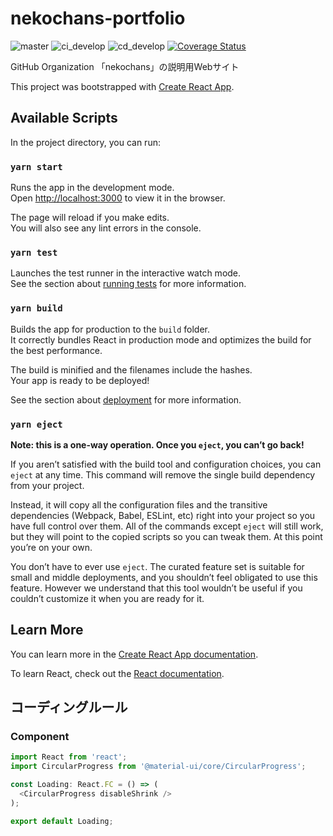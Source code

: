 # nekochans-portfolio
![master](https://github.com/nekochans/portfolio-frontend/workflows/master/badge.svg)
![ci_develop](https://github.com/nekochans/portfolio-frontend/workflows/ci_develop/badge.svg?branch=develop)
![cd_develop](https://github.com/nekochans/portfolio-frontend/workflows/cd_develop/badge.svg?branch=develop)
[![Coverage Status](https://coveralls.io/repos/github/nekochans/portfolio-frontend/badge.svg?branch=develop)](https://coveralls.io/github/nekochans/portfolio-frontend?branch=develop)

GitHub Organization 「nekochans」の説明用Webサイト

This project was bootstrapped with [Create React App](https://github.com/facebook/create-react-app).

## Available Scripts

In the project directory, you can run:

### `yarn start`

Runs the app in the development mode.<br />
Open [http://localhost:3000](http://localhost:3000) to view it in the browser.

The page will reload if you make edits.<br />
You will also see any lint errors in the console.

### `yarn test`

Launches the test runner in the interactive watch mode.<br />
See the section about [running tests](https://facebook.github.io/create-react-app/docs/running-tests) for more information.

### `yarn build`

Builds the app for production to the `build` folder.<br />
It correctly bundles React in production mode and optimizes the build for the best performance.

The build is minified and the filenames include the hashes.<br />
Your app is ready to be deployed!

See the section about [deployment](https://facebook.github.io/create-react-app/docs/deployment) for more information.

### `yarn eject`

**Note: this is a one-way operation. Once you `eject`, you can’t go back!**

If you aren’t satisfied with the build tool and configuration choices, you can `eject` at any time. This command will remove the single build dependency from your project.

Instead, it will copy all the configuration files and the transitive dependencies (Webpack, Babel, ESLint, etc) right into your project so you have full control over them. All of the commands except `eject` will still work, but they will point to the copied scripts so you can tweak them. At this point you’re on your own.

You don’t have to ever use `eject`. The curated feature set is suitable for small and middle deployments, and you shouldn’t feel obligated to use this feature. However we understand that this tool wouldn’t be useful if you couldn’t customize it when you are ready for it.

## Learn More

You can learn more in the [Create React App documentation](https://facebook.github.io/create-react-app/docs/getting-started).

To learn React, check out the [React documentation](https://reactjs.org/).

## コーディングルール

### Component

```typescript jsx
import React from 'react';
import CircularProgress from '@material-ui/core/CircularProgress';

const Loading: React.FC = () => (
  <CircularProgress disableShrink />
);

export default Loading;
```
